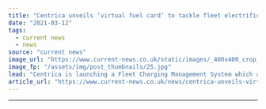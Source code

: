 ```yaml
---
title: "Centrica unveils ‘virtual fuel card’ to tackle fleet electrification barriers"
date: "2021-03-12"
tags: 
  - current news
  - news
source: "current news"
image_url: "https://www.current-news.co.uk/static/images/_400x400_crop_center-center/british-gas-electric-vans-image-Centrica.jpg"
image_fp: "/assets/img/post_thumbnails/25.jpg"
lead: "​Centrica is launching a Fleet Charging Management System which acts as a virtual fuel card, allowing drivers to plug into any standard electric vehicle (EV) charger."
article_url: "https://www.current-news.co.uk/news/centrica-unveils-virtual-fuel-card-to-tackle-fleet-electrification-barriers?utm_source=rss-feeds&utm_medium=rss&utm_campaign=rss"
---
```


---
